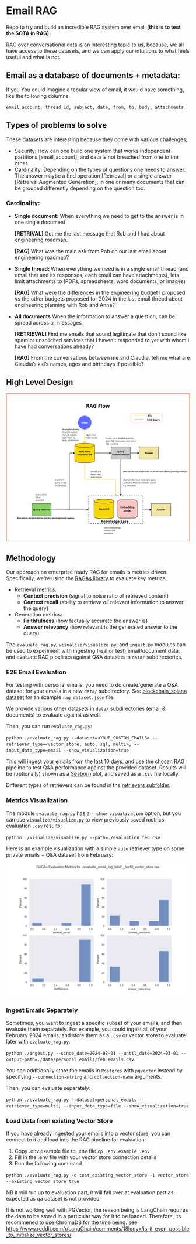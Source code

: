 # Email RAG

Repo to try and build an incredible RAG system over email **(this is to test the SOTA in RAG)**

RAG over conversational data is an interesting topic to us, because, we all have access to these datasets, and we can apply our intuitions to what feels useful and what is not.

## Email as a database of documents + metadata:

If you You could imagine a tabular view of email, it would have something, like the following columns:

```
email_account, thread_id, subject, date, from, to, body, attachments
```

## Types of problems to solve

These datasets are interesting because they come with various challenges, 

* Security: How can one build one system that works independent partitions [email_account], and data is not breached from one to the other.
* Cardinality: Depending on the types of questions one needs to answer. The answer maybe a find operation [Retrieval] or a single answer [Retreival Augmented Generation], in one or many documents that can be grouped differently depending on the question too.


### Cardinality:

* **Single document:**  When everything we need to get to the answer is in one single document

  **[RETRIVAL]** Get me the last message that Rob and I had about engineering roadmap.

  **[RAG]** What was the main ask from Rob on our last email about engineering roadmap?

* **Single thread:** When everything we need is in a single email thread (and email that and its responses, each email can have attachments), lets limit attachments to (PDFs, spreadsheets, word documents, or images)

  **[RAG]** What were the differences in the engineering budget I proposed vs the other budgets proposed for 2024 in the last email thread about engineering planning with Rob and Anna? 


* **All documents**  When the information to answer a question, can be spread across all messages

  **[RETRIEVAL]** Find me emails that sound legitimate that don’t sound like spam or unsolicited services that I haven’t responded to yet with whom I have had conversations already?
  
  **[RAG]** From the conversations between me and Claudia, tell me what are Claudia’s kid’s names, ages and birthdays if possible?



## High Level Design

![img_4.png](reference_architecture.png)

## Methodology

Our approach on enterprise ready RAG for emails is metrics driven. Specifically, we're using the [RAGAs library](https://docs.ragas.io/en/latest/concepts/metrics/index.html) to evaluate key metrics:
- Retrieval metrics:
    - **Context precision** (signal to noise ratio of retrieved content)
    - **Context recall** (ability to retrieve *all* relevant information to answer the query)
- Generation metrics:
    - **Faithfulness** (how factually accurate the answer is)
    - **Answer relevancy** (how relevant is the generated answer to the query)

The `evaluate_rag.py`, `visualize/visualize.py`, and `ingest.py` modules can be used to experiment with ingesting (real or test) email/document data, and evaluate RAG pipelines against Q&A datasets in `data/` subdirectories.

### E2E Email Evaluation

For testing with personal emails, you need to do create/generate a Q&A dataset for your emails in a new `data/` subdirectory. See [blockchain_solana dataset](https://github.com/mindsdb/email_rag/blob/main/data/blockchain_solana/rag_dataset.json) for an example `rag_dataset.json` file.

We provide various other datasets in `data/` subdirectories (email & documents) to evaluate against as well.

Then, you can run `evaluate_rag.py`:

`python ./evaluate_rag.py --dataset=<YOUR_CUSTOM_EMAILS> --retriever_type=<vector_store, auto, sql, multi>, --input_data_type=email --show_visualization=true`

This will ingest your emails from the last 10 days, and use the chosen RAG pipeline to test Q&A performance against the provided dataset. Results will be (optionally) shown as a [Seaborn](https://pypi.org/project/seaborn/) plot, and saved as a `.csv` file locally.

Different types of retrievers can be found in the [retrievers subfolder](https://github.com/mindsdb/email_rag/tree/main/retrievers).

### Metrics Visualization

The module `evaluate_rag.py` has a `--show-visualization` option, but you can use `visualize/visualize.py` to view previously saved metrics evaluation `.csv` results:

`python ./visualize/visualize.py --path=./evaluation_feb.csv`

Here is an example visualization with a simple `auto` retriever type on some private emails + Q&A dataset from February:

![Personal Email Initial Metrics](personal_email_initial_metrics.png)

### Ingest Emails Separately

Sometimes, you want to ingest a specific subset of your emails, and then evaluate them separately. For example, you could ingest all of your February 2024 emails, and store them as a `.csv` or vector store to evaluate later with `evaluate_rag.py`.

`python ./ingest.py --since_date=2024-02-01 --until_date=2024-03-01 --output-path=./data/personal_emails/feb_emails.csv`.

You can additionally store the emails in `Postgres` with `pgvector` instead by specifying `--connection-string` and `collection-name` arguments.

Then, you can evaluate separately:

`python ./evaluate_rag.py --dataset=personal_emails --retriever_type=multi, --input_data_type=file --show_visualization=true`

### Load Data from existing Vector Store

If you have already ingested your emails into a vector store, you can connect to it and load into the RAG pipeline for evaluation:

1. Copy .env.example file to .env file `cp .env.example .env`
2. Fill in the .env file with your vector store connection details
3. Run the following command

`python ./evaluate_rag.py -d test_existing_vector_store -i vector_store --existing_vector_store true` 

NB it will run up to evaluation part, it will fall over at evaluation part as expected as qa dataset is not provided

It is not working well with PGVector, the reason being is LangChain requires the data to be stored in a particular way for it to be loaded. Therefore, its recommened to use ChromaDB for the time being.
see https://www.reddit.com/r/LangChain/comments/18lodyx/is_it_even_possible_to_initialize_vector_stores/
